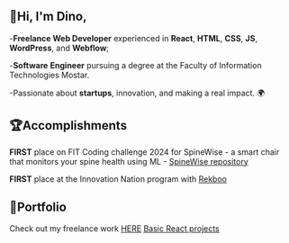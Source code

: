 ## 👋Hi, I'm Dino,
-**Freelance Web Developer** experienced in **React**, **HTML**, **CSS**, **JS**, **WordPress**, and **Webflow**;

-**Software** **Engineer** pursuing a degree at the Faculty of Information Technologies Mostar.

-Passionate about **startups**, innovation, and making a real impact. 🌍

## 🏆Accomplishments
**FIRST** place on FIT Coding challenge 2024 for SpineWise - a smart chair that monitors your spine health using ML - [SpineWise repository](https://github.com/ArminDjidelija/fitcc24-spinewise)

**FIRST** place at the Innovation Nation program with [Rekboo](https://github.com/dinoburic/RekbooApp)

## 🔗Portfolio
Check out my freelance work [HERE](https://dinoburic.webflow.io/)
[Basic React projects](https://github.com/dinoburic/ReactProjects)




<!--
**dinoburic/dinoburic** is a ✨ _special_ ✨ repository because its `README.md` (this file) appears on your GitHub profile.

Here are some ideas to get you started:

- 🔭 I’m currently working on ...
- 🌱 I’m currently learning ...
- 👯 I’m looking to collaborate on ...
- 🤔 I’m looking for help with ...
- 💬 Ask me about ...
- 📫 How to reach me: ...
- 😄 Pronouns: ...
- ⚡ Fun fact: ...
-->
